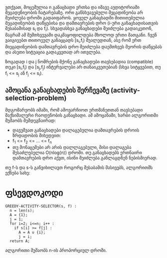 ვთქვათ, მოცემულია n განაცხადი ერთსა და იმავე აუდიტორიაში მეცადენიეობის ჩატარებაზე.
ორი განსხვავებული მეცადინეობა არ შეიძლება დროში გადაიფაროს.
ყოველ განაცხადში მითითებულია მეცადინეობის დაწყებისა და დამთავრების დრო (i-ური განაცხადისათვის შესაბამისად s<sub>i</sub> და f<sub>i</sub>).
სხვადასხვა განაცხადები შეიძლება გადაიკეთონ, მაგრამ ამ შემთხვევაში დაკმაყოფილდება მხოლოდ ერთი მათგანი. ჩვენ ვაიგიეებთ თითოეულ განაცცადს [s<sub>i</sub>,f<sub>i</sub>) შუალედთან, ასე რომ ერთ მიეცადინეობის დამთავრების დრო შეიძლება დაემთხვეს მეორის დაწყებას და ასეთი სიტუაცია გადაკვეთად არ ითვლება.

ზოგადად i და j ნომრების მქონე განაცხადები თავსებადია (compatible) თუკი [s<sub>i</sub>,f<sub>i</sub>) და [s<sub>j</sub>,f<sub>j</sub>) ინტერვალები არ თანაიკვეთებიან (სხვა სიტყვებით, თუ f<sub>i</sub> <= s<sub>j</sub> ან f<sub>j</sub> <= s<sub>i</sub>).

## ამოცანა განაცხადების შერჩევაზე (activity-selection-problem)
მდგომარეობს იმაში, რომ ამოვარჩიოთ ერთმანეთთან თავსებადი მაქსიმალური რაოდენობის განაცხადი.
ამ ამოცანაში, ხარბი ალგორითმი მუშაობს შემდეგნაირად:
- დავუშვათ განაცხადები დალაგებულია დამთავრების დროის ზრდადობის მიხედვით:
- f<sub>1</sub> <= f<sub>2</sub> <= ... <= f<sub>n</sub>
- თუ მონაცემები არ არის დალლაგებული, მისი დალაგება შესაძლებელია O(nlog(n)) დროში. თუ განაცხადებს ერთნაირი დამთავრების დრო აქვთ, ისინი შეიძლება განლაგდნენ ნებისმიერად.

თუ f-ს და s-ს განვიხილავთ როგორც შესაბამის მასივებს, ალგორითმს ექნება სახე:

# ფსევდოკოდი

```
GREEDY-ACTIVITY-SELECTOR(s, f) :
  n = len(s);
  A = {1};
  j = 1;
  for i=2; i<=n; i++ :
    if s[i] >= f[j] :
      A = A ∪ {i};
      j = i;
  return A;
```

ალგორითი მუშაობს n-ის პროპორციულ დროში.
